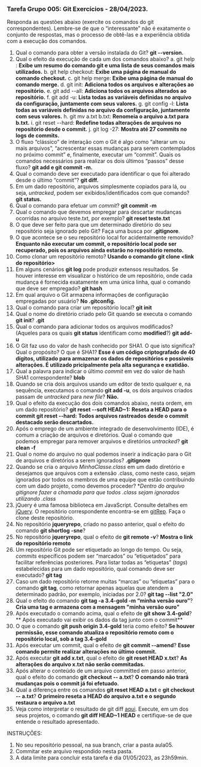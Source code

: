 ### Tarefa Grupo 005: Git Exercícios - 28/04/2023.

Responda as questões abaixo (exercite os comandos do git correspondentes). Lembre-se de que o “interessante” não é exatamente o conjunto de respostas, mas o processo de obtê-las e a experiência obtida com a execução dos comandos.


1. Qual o comando para obter a versão instalada do Git? **git --version.**
2. Qual o efeito da execução de cada um dos comandos abaixo?
  a. git help : **Exibe um resumo do comando git e uma lista de seus comandos mais utilizados.**
  b. git help checkout: **Exibe uma página de manual do comando checkout.**
  c. git help merge: **Exibe uma página de manual do comando merge.**
  d. git init: **Adiciona todos os arquivos e alterações ao repositório.**
  e. git add --all: **Adiciona todos os arquivos alterados ao repositório.**
  f. git add -u: **Lista todas as variáveis ​​definidas no arquivo da configuração, juntamente com seus valores.**
  g. git config -l: **Lista todas as variáveis ​​definidas no arquivo da configuração, juntamente com seus valores.**
  h. git mv a.txt b.txt: **Renomeia o arquivo a.txt para b.txt.**
  i. git reset --hard: **Redefine todas alterações de arquivos no repositório desde o commit.**
  j. git log -27: **Mostra até 27 commits no logs de commits.**
3. O fluxo “clássico” de interação com o Git é algo como “alterar um ou mais arquivos”, “acrescentar essas mudanças para serem contemplados no próximo commit” e, finalmente, executar um “commit”. Quais os comandos necessários para realizar os dois últimos “passos” desse fluxo? **git add e git commit -m.**
4. Qual o comando deve ser executado para identificar o que foi alterado desde o último “commit”? **git diff.**
5. Em um dado repositório, arquivos simplesmente copiados para lá, ou seja, _untracked_, podem ser exibidos/identificados com que comando? **git status.**
6. Qual o comando para efetuar um _commit_? **git commit -m**
7. Qual o comando que devemos empregar para descartar mudanças ocorridas no arquivo teste.txt, por exemplo? **git reset teste.txt**
8. O que deve ser feito para que um determinado diretório do seu repositório seja ignorado pelo Git? Faça uma busca por **.gitignore**. 
9. O que acontece se o seu repositório local for acidentalmente removido? **Enquanto não executar um commit, o repositório local pode ser recuperado, pois os arquivos ainda estarão no repositório remoto.**
10. Como clonar um repositório remoto? **Usando o comando git clone <link do repositório>**
11. Em alguns cenários **git log** pode produzir extensos resultados. Se houver interesse em visualizar o histórico de um repositório, onde cada mudança é fornecida exatamente em uma única linha, qual o comando que deve ser empregado? **git hash**
12. Em qual arquivo o Git armazena informações de configuração empregadas por usuário? **No .gitconfig.**
13. Qual o comando para criar um repositório local? **git init**
14. Qual o nome do diretório criado pelo Git quando se executa o comando **git init**? **.git**
15. Qual o comando para adicionar todos os arquivos modificados? (Aqueles para os quais **git status** identificam como **modified**?) **git add-u**
16. O Git faz uso do valor de hash conhecido por SHA1. O que isto significa? Qual o propósito? O que é SHA1? **Esse é um código criptografado de 40 dígitos, utilizado para armazenar os dados de repositórios e possiveis alterações. É utilizado pricipalmente pela alta segurança e exatidão.**
17. Qual a palavra para indicar o último _commit_ em vez do valor de hash SHA1 correspondente? **blob**
18. Quando se cria dois arquivos usando um editor de texto qualquer e, na sequência, executamos o comando **git add -u**, os dois arquivos criados passam de _untracked_ para _new file_? **Não.**
19. Qual o efeito da execução dos dois comandos abaixo, nesta ordem, em um dado repositório?
**git reset --soft HEAD~1:** **Reseta a HEAD para o commit**
**git reset --hard:** **Todos arquivos rastreados desde o commit destacado serão descartados.**
20. Após o emprego de um ambiente integrado de desenvolvimento (IDE), é comum a criação de arquivos e diretórios. Qual o comando que podemos empregar para remover arquivos e diretórios _untracked_? **git clean -f**
21. Qual o nome do arquivo no qual podemos inserir a indicação para o Git de arquivos e diretórios a serem ignorados? **.gitignore**
22. Quando se cria o arquivo _MinhaClasse.class_ em um dado diretório e desejamos que arquivos com a extensão .class, como neste caso, sejam ignorados por todos os membros de uma equipe que estão contribuindo com um dado projeto, como devemos proceder? **Dentro do arquivo gitignore fazer a chamada para que todos .class sejam ignorados utilizando *.class**
23. jQuery é uma famosa biblioteca em JavaScript. Consulte detalhes em [jQuery](http://jquery.com). O repositório correspondente encontra-se em [gitRep](https://github.com/jquery/jquery.git). Faça o clone deste repositório. 
24. No repositório **jqueryrepo**, criado no passo anterior, qual o efeito do comando
**git shortlog -sne**?
25. No repositório **jqueryrepo**, qual o efeito de **git remote -v**? **Mostra o link do repositório remoto**
26. Um repositório Git pode ser etiquetado ao longo do tempo. Ou seja, _commits_ específicos podem ser “marcados” ou “etiquetados” para facilitar referências posteriores. Para listar todas as “etiquetas” (_tags_) estabelecidas para um dado repositório, qual comando deve ser executado? **git tag**
27. Caso um dado repositório retorne muitas “marcas” ou “etiquetas” para o comando **git tag**, como retornar apenas aquelas que atendem a determinado padrão, por exemplo, iniciadas por 2.0? **git tag --list "2.0"**
28. Qual o efeito do comando **git tag -a 3.4-gold -m “minha versão ouro”**? **Cria uma tag e armazena com a mensagem "minha versão ouro"**
29. Após executado o comando acima, qual o efeito de **git show 3.4-gold**? ** Após executado vai exibir os dados da tag junto com o commit**
30. O que o comando **git push origin 3.4-gold** teria como efeito? **Se houver permissão, esse comando atualiza o repositório remoto com o repositório local, sob a tag 3.4-gold**
31. Após executar um commit, qual o efeito de **git commit --amend**? **Esse comando permite realizar alterações no último commit.**
32. Após executar **git add x.txt**, qual o efeito de **git reset HEAD x.txt**? **As alterações do arquivo x.txt não serão commitadas.**
33. Após alterar o conteúdo de um arquivo committed em passo anterior, qual o efeito do comando **git checkout -- a.txt**? **O comando não trará mudanças pois o commit já foi efetuado.**
34. Qual a diferença entre os comandos **git reset HEAD a.txt** e **git checkout -- a.txt**? **O primeiro reseta a HEAD do arquivo a.txt e o segundo restaura o arquivo a.txt**
35. Veja como interpretar o resultado de git diff [aqui](https://medium.com/therobinkim/how-to-read-a-git-diff-6c87a9dc47c5). Execute, em um dos seus projetos, o comando **git diff HEAD~1 HEAD** e certifique-se de que entende o resultado apresentado.



INSTRUÇÕES:

1. No seu repositório pessoal, na sua branch, criar a pasta aula05.
2. Commitar este arquivo respondido nesta pasta.
3. A data limite para concluir esta tarefa é dia 01/05/2023, as 23h59min.











</DIV/>
